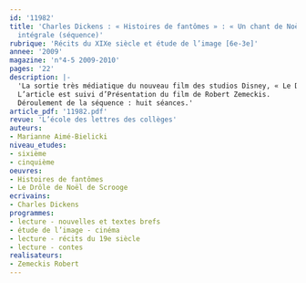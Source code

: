 ```yaml
---
id: '11982'
title: 'Charles Dickens : « Histoires de fantômes » : « Un chant de Noël ». Étude
  intégrale (séquence)'
rubrique: 'Récits du XIXe siècle et étude de l’image [6e-3e]'
annee: '2009'
magazine: 'n°4-5 2009-2010'
pages: '22'
description: |-
  'La sortie très médiatique du nouveau film des studios Disney, « Le Drôle de Noël de Scrooge », réalisé par Robert Zemeckis, est l’occasion de (re)découvrir en France un récit très connu dans les pays anglo-saxons : « Un chant de Noël », de Charles Dickens. C’est aussi l’occasion de s’interroger sur un genre qui, de « La petite fille aux allumettes » d’Andersen au film « Un conte de Noël », d’Arnaud Desplechin, allie une vision folklorique de la fête de Noël à une forte charge sociale, contrebalancée, dans le récit de Dickens, par une écriture malicieuse. Enfin, on pourra se demander si, à notre époque très matérialiste, l’« esprit de Noël » reste d’actualité. En raison des différents niveaux de lecture du récit, cet article propose une séquence adaptable de la sixième à la troisième, avec des objectifs variables selon les âges : en sixième et en cinquième, on privilégiera l’étude de la structure du récit et de l’évolution du personnage principal, ainsi que le repérage des marques de l’oralité. Les élèves de quatrième et de troisième pourront, quant à eux, approfondir l’étude du langage des protagonistes et de leurs arguments, les interventions du narrateur et la visée édifiante du texte.
  L’article est suivi d’Présentation du film de Robert Zemeckis.
  Déroulement de la séquence : huit séances.'
article_pdf: '11982.pdf'
revue: 'L’école des lettres des collèges'
auteurs:
- Marianne Aimé-Bielicki
niveau_etudes:
- sixième
- cinquième
oeuvres:
- Histoires de fantômes
- Le Drôle de Noël de Scrooge
ecrivains:
- Charles Dickens
programmes:
- lecture - nouvelles et textes brefs
- étude de l’image - cinéma
- lecture - récits du 19e siècle
- lecture - contes
realisateurs:
- Zemeckis Robert
---
```

